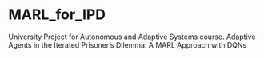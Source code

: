 # MARL_for_IPD
University Project for Autonomous and Adaptive Systems course.
Adaptive Agents in the Iterated Prisoner’s Dilemma: A MARL Approach with DQNs
